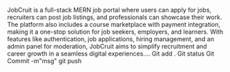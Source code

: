 JobCruit is a full-stack MERN job portal where users can apply for jobs, recruiters can post job listings, and professionals can showcase their work. The platform also includes a course marketplace with payment integration, making it a one-stop solution for job seekers, employers, and learners. With features like authentication, job applications, hiring management, and an admin panel for moderation, JobCruit aims to simplify recruitment and career growth in a seamless digital experiences....
Git add .
Git status
Git Commit -m"msg"
git push 